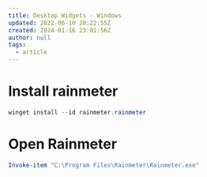 ```yaml
---
title: Desktop Widgets - Windows
updated: 2022-06-10 20:22:55Z
created: 2024-01-16 23:01:56Z
author: null
tags:
  - article
---
```



# Install rainmeter

```powershell
winget install --id rainmeter.rainmeter
```

# Open Rainmeter

```powershell
Invoke-item "C:\Program Files\Rainmeter\Rainmeter.exe"
```